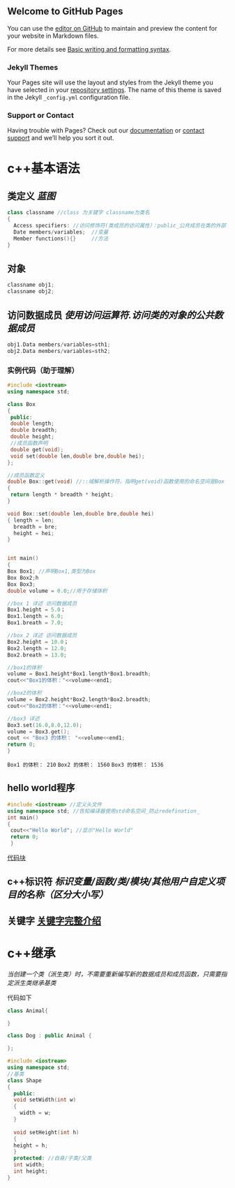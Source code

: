 ## Welcome to GitHub Pages

You can use the [editor on GitHub](https://github.com/pasodouble/pasodouble.github.io/edit/main/index.md) to maintain and preview the content for your website in Markdown files.

For more details see [Basic writing and formatting syntax](https://docs.github.com/en/github/writing-on-github/getting-started-with-writing-and-formatting-on-github/basic-writing-and-formatting-syntax).

### Jekyll Themes

Your Pages site will use the layout and styles from the Jekyll theme you have selected in your [repository settings](https://github.com/pasodouble/pasodouble.github.io/settings/pages). The name of this theme is saved in the Jekyll `_config.yml` configuration file.

### Support or Contact

Having trouble with Pages? Check out our [documentation](https://docs.github.com/categories/github-pages-basics/) or [contact support](https://support.github.com/contact) and we’ll help you sort it out.

# c++基本语法 
## 类定义 _蓝图_
```cpp
class classname //class 为关键字 classname为类名
{
  Access specifiers: //访问修饰符(类成员的访问属性）：public_公共成员在类的外部可访问_private/protected
  Date members/variables;  //变量
  Member functions(){}     //方法
}
```
## 对象
```cpp
classname obj1;
classname obj2;
```

## 访问数据成员 _使用访问运算符.访问类的对象的公共数据成员_
```cpp
obj1.Data members/variables=sth1;
obj2.Data members/variables=sth2;
```
### 实例代码（助于理解）
```cpp
#include <iostream>
using namespace std;

class Box
{
 public:
 double length;
 double breadth;
 double height;
 //成员函数声明
 double get(void);
 void set(double len,double bre,double hei);
};

//成员函数定义
double Box::get(void) //::域解析操作符，指明get(void)函数使用的命名空间是Box
{
 return length * breadth * height;
}

void Box::set(double len,double bre,double hei)
{ length = len;
  breadth = bre;
  height = hei;
}


int main()
{
Box Box1; //声明Box1,类型为Box
Box Box2;h
Box Box3;
double volume = 0.0;//用于存储体积

//box 1 详述 访问数据成员
Box1.height = 5.0；
Box1.length = 6.0;
Box1.breath = 7.0;

//box 2 详述 访问数据成员
Box2.height = 10.0；
Box2.length = 12.0;
Box2.breath = 13.0;

//box1的体积
volume = Box1.height*Box1.length*Box1.breadth;
cout<<"Box1的体积："<<volume<<end1;

//box2的体积
volume = Box2.height*Box2.length*Box2.breadth;
cout<<"Box2的体积："<<volume<<end1;

//box3 详述
Box3.set(16.0,8.0,12.0);
volume = Box3.get();
cout << "Box3 的体积： "<<volume<<end1;
return 0;
}
```
`Box1 的体积： 210`
`Box2 的体积： 1560`
`Box3 的体积： 1536`
## hello world程序
```cpp
#include <iostream> //定义头文件
using namespace std; //告知编译器使用std命名空间_防止redefination_
int main() 
{
 cout<<"Hello World"; //显示"Hello World"
 return 0;
 }
```
[代码块](urlhttps://docs.github.com/cn/github/writing-on-github/getting-started-with-writing-and-formatting-on-github/about-writing-and-formatting-on-github#enabling-fixed-width-fonts-in-the-editor)

## c++标识符 _标识变量/函数/类/模块/其他用户自定义项目的名称（区分大小写）_
## 关键字 [关键字完整介绍](urlhttps://www.runoob.com/w3cnote/cpp-keyword-intro.html)

# c++继承
_当创建一个类（派生类）时，不需要重新编写新的数据成员和成员函数，只需要指定派生类继承基类_

代码如下
```cpp
class Animal{

}

class Dog : public Animal {

};
```
```cpp
#include <iostream>
using namespace std;
//基类
class Shape
{
  public:
  void setWidth(int w)
  { 
    width = w;
  }
  
  void setHeight(int h)
  {
  height = h;
  }
  protected: //自身/子类/父类
  int width;
  int height;
}


```
